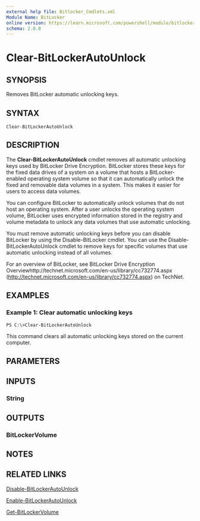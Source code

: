 ```yaml
---
external help file: Bitlocker_Cmdlets.xml
Module Name: BitLocker
online version: https://learn.microsoft.com/powershell/module/bitlocker/clear-bitlockerautounlock?view=windowsserver2012-ps&wt.mc_id=ps-gethelp
schema: 2.0.0
---
```


# Clear-BitLockerAutoUnlock

## SYNOPSIS
Removes BitLocker automatic unlocking keys.

## SYNTAX

```
Clear-BitLockerAutoUnlock
```

## DESCRIPTION
The **Clear-BitLockerAutoUnlock** cmdlet removes all automatic unlocking keys used by BitLocker Drive Encryption.
BitLocker stores these keys for the fixed data drives of a system on a volume that hosts a BitLocker-enabled operating system volume so that it can automatically unlock the fixed and removable data volumes in a system.
This makes it easier for users to access data volumes.

You can configure BitLocker to automatically unlock volumes that do not host an operating system.
After a user unlocks the operating system volume, BitLocker uses encrypted information stored in the registry and volume metadata to unlock any data volumes that use automatic unlocking.

You must remove automatic unlocking keys before you can disable BitLocker by using the Disable-BitLocker cmdlet.
You can use the Disable-BitLockerAutoUnlock cmdlet to remove keys for specific volumes that use automatic unlocking instead of all volumes.

For an overview of BitLocker, see BitLocker Drive Encryption Overviewhttp://technet.microsoft.com/en-us/library/cc732774.aspx (http://technet.microsoft.com/en-us/library/cc732774.aspx) on TechNet.

## EXAMPLES

### Example 1: Clear automatic unlocking keys
```
PS C:\>Clear-BitLockerAutoUnlock
```

This command clears all automatic unlocking keys stored on the current computer.

## PARAMETERS

## INPUTS

### String

## OUTPUTS

### BitLockerVolume

## NOTES

## RELATED LINKS

[Disable-BitLockerAutoUnlock](./Disable-BitLockerAutoUnlock.md)

[Enable-BitLockerAutoUnlock](./Enable-BitLockerAutoUnlock.md)

[Get-BitLockerVolume](./Get-BitLockerVolume.md)

